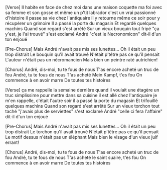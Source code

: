 [Verse]
Il habite en face de chez moi
dans une maison coquette ma foi
avec sa femme et son gosse
et même un p'tit labrador
c'est un vrai passionné d'histoire
il passe sa vie chez l'antiquaire
il y retourne même ce soir
pour y récupérer un grimoire
Il a passé la porte du magasin
Et regardé quelques machins
Quand son regard s'est arrêté
Sur un vieux bouquin tout fripé
"ça y'est, je l'ai trouvé" s'est exclamé André
"c'est le Necronomicon" dit-il d'un ton enjoué

[Pre-Chorus]
Mais André n'avait pas mis ses lunettes...
Oh il était un peu trop distrait
Le bouquin qu'il avait trouvé
N'était p'têtre pas ce qu'il pensait
L'auteur n'était pas un nécromancien
Mais bien un peintre raté autrichien!

[Chorus]
André, dis-moi, tu te fous de nous
T'as encore acheté un truc de fou
André, tu te fous de nous
T'as acheté Mein Kampf, t'es fou
On commence à en avoir marre
De toutes tes histoires

[Verse]
ça me rappelle la semaine dernière
quand il voulait une étagère
un truc simplissime
pour mettre dans sa cuisine
il est allé chez l'antiquaire
je m'en rappelle, c'était l'autre soir
il a passé la porte du magasin
Et trifouillé quelques machins
Quand son regard s'est arrêté
Sur un vieux torchon tout taché
"j'avais plus de serviettes" s'est exclamé André
"celle ci fera l'affaire" dit-il d'un ton enjoué

[Pre-Chorus]
Mais André n'avait pas mis ses lunettes...
Oh il était un peu trop distrait
Le torchon qu'il avait trouvé
N'était p'têtre pas ce qu'il pensait
Le motif dessus n'était pas un éléphant
Mais bien le visage d'un vieux juif errant!

[Chorus]
André, dis-moi, tu te fous de nous
T'as encore acheté un truc de fou
André, tu te fous de nous
T'as acheté le saint suaire, t'es fou
On commence à en avoir marre
De toutes tes histoires
